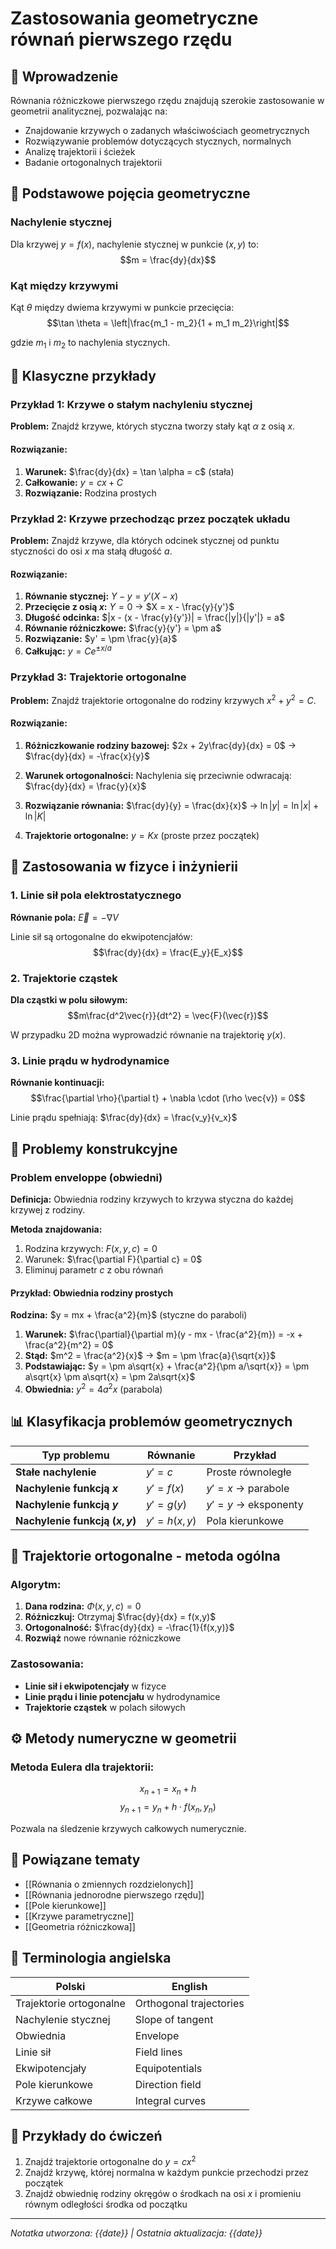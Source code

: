 # Zastosowania geometryczne równań pierwszego rzędu

## 🎯 Wprowadzenie

Równania różniczkowe pierwszego rzędu znajdują szerokie zastosowanie w geometrii analitycznej, pozwalając na:
- Znajdowanie krzywych o zadanych właściwościach geometrycznych
- Rozwiązywanie problemów dotyczących stycznych, normalnych
- Analizę trajektorii i ścieżek
- Badanie ortogonalnych trajektorii

## 📐 Podstawowe pojęcia geometryczne

### Nachylenie stycznej
Dla krzywej $y = f(x)$, nachylenie stycznej w punkcie $(x,y)$ to:
$$m = \frac{dy}{dx}$$

### Kąt między krzywymi
Kąt $\theta$ między dwiema krzywymi w punkcie przecięcia:
$$\tan \theta = \left|\frac{m_1 - m_2}{1 + m_1 m_2}\right|$$

gdzie $m_1$ i $m_2$ to nachylenia stycznych.

## 📝 Klasyczne przykłady

### Przykład 1: Krzywe o stałym nachyleniu stycznej
**Problem:** Znajdź krzywe, których styczna tworzy stały kąt $\alpha$ z osią $x$.

#### Rozwiązanie:
1. **Warunek:** $\frac{dy}{dx} = \tan \alpha = c$ (stała)
2. **Całkowanie:** $y = cx + C$
3. **Rozwiązanie:** Rodzina prostych

### Przykład 2: Krzywe przechodząc przez początek układu
**Problem:** Znajdź krzywe, dla których odcinek stycznej od punktu styczności do osi $x$ ma stałą długość $a$.

#### Rozwiązanie:
1. **Równanie stycznej:** $Y - y = y'(X - x)$
2. **Przecięcie z osią $x$:** $Y = 0$ → $X = x - \frac{y}{y'}$
3. **Długość odcinka:** $|x - (x - \frac{y}{y'})| = \frac{|y|}{|y'|} = a$
4. **Równanie różniczkowe:** $\frac{y}{y'} = \pm a$
5. **Rozwiązanie:** $y' = \pm \frac{y}{a}$
6. **Całkując:** $y = Ce^{\pm x/a}$

### Przykład 3: Trajektorie ortogonalne
**Problem:** Znajdź trajektorie ortogonalne do rodziny krzywych $x^2 + y^2 = C$.

#### Rozwiązanie:
1. **Różniczkowanie rodziny bazowej:**
   $2x + 2y\frac{dy}{dx} = 0$ → $\frac{dy}{dx} = -\frac{x}{y}$

2. **Warunek ortogonalności:**
   Nachylenia się przeciwnie odwracają: $\frac{dy}{dx} = \frac{y}{x}$

3. **Rozwiązanie równania:**
   $\frac{dy}{y} = \frac{dx}{x}$ → $\ln|y| = \ln|x| + \ln|K|$

4. **Trajektorie ortogonalne:** $y = Kx$ (proste przez początek)

## 🌟 Zastosowania w fizyce i inżynierii

### 1. Linie sił pola elektrostatycznego
**Równanie pola:** $\vec{E} = -\nabla V$

Linie sił są ortogonalne do ekwipotencjałów:
$$\frac{dy}{dx} = \frac{E_y}{E_x}$$

### 2. Trajektorie cząstek
**Dla cząstki w polu siłowym:**
$$m\frac{d^2\vec{r}}{dt^2} = \vec{F}(\vec{r})$$

W przypadku 2D można wyprowadzić równanie na trajektorię $y(x)$.

### 3. Linie prądu w hydrodynamice
**Równanie kontinuacji:**
$$\frac{\partial \rho}{\partial t} + \nabla \cdot (\rho \vec{v}) = 0$$

Linie prądu spełniają: $\frac{dy}{dx} = \frac{v_y}{v_x}$

## 🎨 Problemy konstrukcyjne

### Problem enveloppe (obwiedni)
**Definicja:** Obwiednia rodziny krzywych to krzywa styczna do każdej krzywej z rodziny.

**Metoda znajdowania:**
1. Rodzina krzywych: $F(x,y,c) = 0$
2. Warunek: $\frac{\partial F}{\partial c} = 0$
3. Eliminuj parametr $c$ z obu równań

#### Przykład: Obwiednia rodziny prostych
**Rodzina:** $y = mx + \frac{a^2}{m}$ (styczne do paraboli)

1. **Warunek:** $\frac{\partial}{\partial m}(y - mx - \frac{a^2}{m}) = -x + \frac{a^2}{m^2} = 0$
2. **Stąd:** $m^2 = \frac{a^2}{x}$ → $m = \pm \frac{a}{\sqrt{x}}$
3. **Podstawiając:** $y = \pm a\sqrt{x} + \frac{a^2}{\pm a/\sqrt{x}} = \pm a\sqrt{x} \pm a\sqrt{x} = \pm 2a\sqrt{x}$
4. **Obwiednia:** $y^2 = 4a^2x$ (parabola)

## 📊 Klasyfikacja problemów geometrycznych

| Typ problemu | Równanie | Przykład |
|--------------|----------|----------|
| **Stałe nachylenie** | $y' = c$ | Proste równoległe |
| **Nachylenie funkcją $x$** | $y' = f(x)$ | $y' = x$ → parabole |
| **Nachylenie funkcją $y$** | $y' = g(y)$ | $y' = y$ → eksponenty |
| **Nachylenie funkcją $(x,y)$** | $y' = h(x,y)$ | Pola kierunkowe |

## 🔄 Trajektorie ortogonalne - metoda ogólna

### Algorytm:
1. **Dana rodzina:** $\Phi(x,y,c) = 0$
2. **Różniczkuj:** Otrzymaj $\frac{dy}{dx} = f(x,y)$
3. **Ortogonalność:** $\frac{dy}{dx} = -\frac{1}{f(x,y)}$
4. **Rozwiąż** nowe równanie różniczkowe

### Zastosowania:
- **Linie sił i ekwipotencjały** w fizyce
- **Linie prądu i linie potencjału** w hydrodynamice  
- **Trajektorie cząstek** w polach siłowych

## ⚙️ Metody numeryczne w geometrii

### Metoda Eulera dla trajektorii:
$$x_{n+1} = x_n + h$$
$$y_{n+1} = y_n + h \cdot f(x_n, y_n)$$

Pozwala na śledzenie krzywych całkowych numerycznie.

## 🔗 Powiązane tematy

- [[Równania o zmiennych rozdzielonych]]
- [[Równania jednorodne pierwszego rzędu]]
- [[Pole kierunkowe]] 
- [[Krzywe parametryczne]]
- [[Geometria różniczkowa]]

## 📖 Terminologia angielska

| Polski | English |
|--------|---------|
| Trajektorie ortogonalne | Orthogonal trajectories |
| Nachylenie stycznej | Slope of tangent |
| Obwiednia | Envelope |
| Linie sił | Field lines |
| Ekwipotencjały | Equipotentials |
| Pole kierunkowe | Direction field |
| Krzywe całkowe | Integral curves |

## 🎯 Przykłady do ćwiczeń

1. Znajdź trajektorie ortogonalne do $y = cx^2$
2. Znajdź krzywę, której normalna w każdym punkcie przechodzi przez początek
3. Znajdź obwiednię rodziny okręgów o środkach na osi $x$ i promieniu równym odległości środka od początku

---
*Notatka utworzona: {{date}} | Ostatnia aktualizacja: {{date}}*